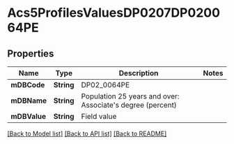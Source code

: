 # Acs5ProfilesValuesDP0207DP020064PE

## Properties
Name | Type | Description | Notes
------------ | ------------- | ------------- | -------------
**mDBCode** | **String** | DP02_0064PE | 
**mDBName** | **String** | Population 25 years and over: Associate&#39;s degree (percent) | 
**mDBValue** | **String** | Field value | 

[[Back to Model list]](../README.md#documentation-for-models) [[Back to API list]](../README.md#documentation-for-api-endpoints) [[Back to README]](../README.md)


